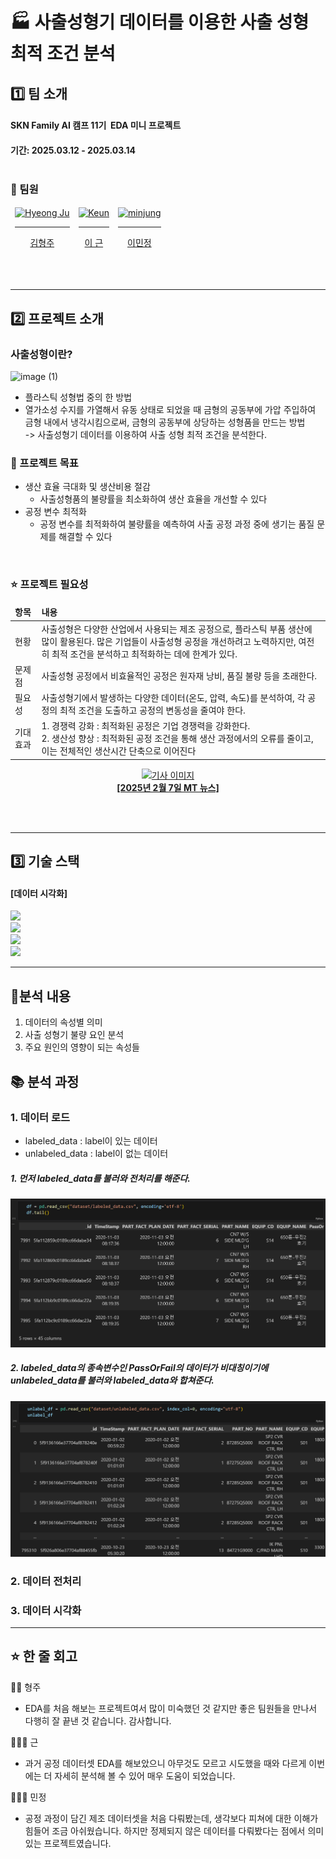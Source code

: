# 🏭 사출성형기 데이터를 이용한 사출 성형 최적 조건 분석

## 1️⃣ 팀 소개
#### SKN Family AI 캠프 11기  EDA 미니 프로젝트 <br/>
#### 기간: 2025.03.12 - 2025.03.14 <br/><br/>

### 👤 팀원

<table>
  <thead>
    <td align="center">
      <a href="https://github.com/KimHyeongJu">
        <img src="https://github.com/Kim-Hyeong-Ju.png" width="150" alt="Hyeong Ju"/><br /><hr/>
        김형주
      </a><br />
    </td>
    <td align="center">
      <a href="https://github.com/REROUN">
        <img src="https://github.com/REROUN.png" width="150" alt="Keun"/><br /><hr/>
        이 근
      </a><br />
    </td>
    <td align="center">
      <a href="https://github.com/minjung2266">
        <img src="https://github.com/minjung2266.png" width="150" alt="minjung"/><br /><hr/>
        이민정
      </a><br />
    </td>
  </thead>
</table>

<br/><br/>
<hr>

## 2️⃣ 프로젝트 소개
### 사출성형이란?
![image (1)](https://github.com/user-attachments/assets/bb1d1aea-2bca-4209-bd38-7b6358bcb693)
- 플라스틱 성형법 중의 한 방법
- 열가소성 수지를 가열해서 유동 상태로 되었을 때 금형의 공동부에 가압 주입하여 금형 내에서 냉각시킴으로써, 금형의 공동부에 상당하는 성형품을 만드는 방법 <br>
-> 사출성형기 데이터를 이용하여 사출 성형 최적 조건을 분석한다. <br>



### 📖 프로젝트 목표
  - 생산 효율 극대화 및 생산비용 절감
    - 사출성형품의 불량률을 최소화하여 생산 효율을 개선할 수 있다
- 공정 변수 최적화
    - 공정 변수를 최적화하여 불량률을 예측하여 사출 공정 과정 중에 생기는 품질 문제를 해결할 수 있다
<br/>

### ⭐ 프로젝트 필요성
<table>
  <thead>
    <td><b>항목</b></td>
    <td><b>내용</b></td>
  </thead>
  <tbody>
    <tr>
      <td>현황</td>
      <td>사출성형은 다양한 산업에서 사용되는 제조 공정으로, 플라스틱 부품 생산에 많이 활용된다. 많은 기업들이 사출성형 공정을 개선하려고 노력하지만, 여전히 최적 조건을 분석하고 최적화하는 데에 한계가 있다.</td>
    </tr>
    <tr>
      <td>문제점</td>
      <td>사출성형 공정에서 비효율적인 공정은 원자재 낭비, 품질 불량 등을 초래한다.</td>
    </tr>
    <tr>
      <td>필요성</td>
      <td>사출성형기에서 발생하는 다양한 데이터(온도, 압력, 속도)를 분석하여, 각 공정의 최적 조건을 도출하고 공정의 변동성을 줄여야 한다.</td>
    </tr>
    <tr>
      <td>기대 효과</td>
      <td>1. 경쟁력 강화 : 최적화된 공정은 기업 경쟁력을 강화한다. <br> 2. 생산성 향상 : 최적화된 공정 조건을 통해 생산 과정에서의 오류를 줄이고, 이는 전체적인 생산시간 단축으로 이어진다</td>
    </tr>
  </tbody>
</table>

<p align="center">
  <a href="https://news.mt.co.kr/mtview.php?no=2025020715270842227">
    <img width="800" alt="기사 이미지" src="https://github.com/user-attachments/assets/f57d53a4-7ad9-4660-a3f3-b95a91d799f1" />
    <br />
    <strong>[2025년 2월 7일 MT 뉴스]</strong>
  </a>
</p>


<br/><br/>
<hr>

## 3️⃣ 기술 스택
#### [데이터 시각화]
<p>
  <img src="https://img.shields.io/badge/pandas-150458.svg?style=for-the-badge&logo=pandas&logoColor=white"> <br>
  <img src="https://img.shields.io/badge/matplotlib-0077B5.svg?style=for-the-badge&logo=matplotlib&logoColor=white"> <br>
  <img src="https://img.shields.io/badge/Python-14354C?style=for-the-badge&logo=python&logoColor=white"> <br>
  <img src= "https://img.shields.io/badge/numpy-%23013243.svg?style=for-the-badge&logo=numpy&logoColor=white">
</p>

<hr>

## 🔎분석 내용
1. 데이터의 속성별 의미
2. 사출 성형기 불량 요인 분석
3. 주요 원인의 영향이 되는 속성들




## 📚 분석 과정
### 1. 데이터 로드
* labeled_data : label이 있는 데이터
* unlabeled_data : label이 없는 데이터
##### 1. 먼저 labeled_data를 불러와 전처리를 해준다.
![데이터로드](image/data_load.png)
##### 2. labeled_data의 종속변수인 PassOrFail의 데이터가 비대칭이기에 unlabeled_data를 불러와 labeled_data와 합쳐준다.
![unlabeled_data_load](image/unlabeled_data_load.png)
### 2. 데이터 전처리
### 3. 데이터 시각화






<hr>

## ⭐ 한 줄 회고
🧑🏻 형주

- EDA를 처음 해보는 프로젝트여서 많이 미숙했던 것 같지만 좋은 팀원들을 만나서 다행히 잘 끝낸 것 같습니다. 감사합니다.

🧑🏻‍🦱 근

- 과거 공정 데이터셋 EDA를 해보았으니 아무것도 모르고 시도했을 때와 다르게 이번에는 더 자세히 분석해 볼 수 있어 매우 도움이 되었습니다.

👱🏻‍♀️ 민정

- 공정 과정이 담긴 제조 데이터셋을 처음 다뤄봤는데, 생각보다 피쳐에 대한 이해가 힘들어 조금 아쉬웠습니다. 하지만 정제되지 않은 데이터를 다뤄봤다는 점에서 의미 있는 프로젝트였습니다.
